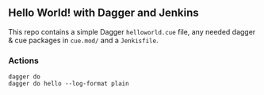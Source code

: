 ## Hello World! with Dagger and Jenkins

This repo contains a simple Dagger `helloworld.cue` file, any needed dagger & cue packages in `cue.mod/` and a `Jenkisfile`.

### Actions
```
dagger do
dagger do hello --log-format plain
```
